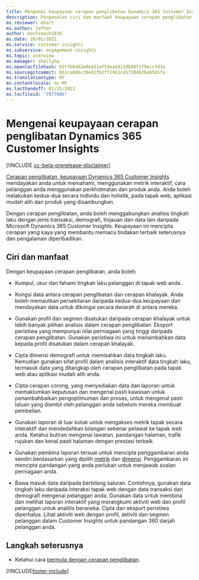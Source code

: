 ```yaml
---
title: Mengenai keupayaan cerapan penglibatan Dynamics 365 Customer Insights
description: Pengenalan ciri dan manfaat keupayaan cerapan penglibatan.
ms.reviewer: mhart
ms.author: jefhar
author: mochimochi016
ms.date: 10/01/2021
ms.service: customer-insights
ms.subservice: engagement-insights
ms.topic: overview
ms.manager: shellyha
ms.openlocfilehash: 03f7bbd62e0e421af53ead413db98f1f9eccfd3e
ms.sourcegitcommit: bb1ca84bc38e81fb2ff2961c457384b7beb5b5fa
ms.translationtype: HT
ms.contentlocale: ms-MY
ms.lasthandoff: 01/15/2022
ms.locfileid: "7977886"
---
```

# <a name="about-dynamics-365-customer-insights-engagement-insights-capability"></a>Mengenai keupayaan cerapan penglibatan Dynamics 365 Customer Insights 

[!INCLUDE [cc-beta-prerelease-disclaimer](includes/cc-beta-prerelease-disclaimer.md)]

[Cerapan penglibatan, keupayaan Dynamics 365 Customer Insights](https://dynamics.microsoft.com/ai/customer-insights/engagement-insights-capability/) mendayakan anda untuk memahami, menggunakan metrik interaktif, cara pelanggan anda menggunakan perkhidmatan dan produk anda. Anda boleh melakukan kedua-dua secara individu dan holistik, pada tapak web, aplikasi mudah alih dan produk yang disambungkan.

Dengan cerapan penglibatan, anda boleh menggabungkan analisis tingkah laku dengan jenis transaksi, demografi, tinjauan dan data lain daripada Microsoft Dynamics 365 Customer Insights. Keupayaan ini mencipta cerapan yang kaya yang membantu memacu tindakan terbaik seterusnya dan pengalaman diperibadikan.

## <a name="features-and-benefits"></a>Ciri dan manfaat

Dengan keupayaan cerapan penglibatan, anda boleh:

- Kumpul, ukur dan fahami tingkah laku pelanggan di tapak web anda.

- Kongsi data antara cerapan penglibatan dan cerapan khalayak. Anda boleh memautkan persekitaran daripada kedua-dua keupayaan dan mendayakan data untuk dikongsi secara dwiarah di antara mereka.

- Gunakan profil dan segmen disatukan daripada cerapan khalayak untuk lebih banyak pilihan analisis dalam cerapan penglibatan. Eksport peristiwa yang mempunyai nilai perniagaan yang tinggi daripada cerapan penglibatan. Gunakan peristiwa ini untuk menambahkan data kepada profil disatukan dalam cerapan khalayak.

- Cipta dimensi demografi untuk memisahkan data tingkah laku. Kemudian gunakan sifat profil dalam analisis interaktif data tingkah laku, termasuk data yang ditangkap oleh cerapan penglibatan pada tapak web atau aplikasi mudah alih anda.

- Cipta cerapan corong, yang menyediakan data dan laporan untuk memaklumkan keputusan dan mengenal pasti kawasan untuk penambahbaikan pengoptimuman dan proses, untuk mengenal pasti laluan yang diambil oleh pelanggan anda sebelum mereka membuat pembelian. 

-  Gunakan laporan di luar kotak untuk mengakses metrik tapak secara interaktif dan mendedahkan bilangan sebenar pelawat ke tapak web anda. Ketahui butiran mengenai lawatan, pandangan halaman, trafik rujukan dan kenal pasti halaman dengan prestasi terbaik.

- Gunakan pembina laporan tersuai untuk mencipta penggambaran anda sendiri berdasarkan yang dipilih [metrik](glossary.md) dan [dimensi](glossary.md). Penggambaran ini mencipta pandangan yang anda perlukan untuk menjawab soalan perniagaan anda.

- Bawa masuk data daripada berbilang saluran. Contohnya, gunakan data tingkah laku daripada interaksi tapak web dengan data transaksi dan demografi mengenai pelanggan anda. Gunakan data untuk membina dan melihat laporan interaktif yang merangkumi aktiviti web dan profil pelanggan untuk analitis beraneka. Cipta dan eksport peristiwa diperhalus. Lihat aktiviti web dengan profil, aktiviti dan segmen pelanggan dalam Customer Insights untuk pandangan 360 darjah pelanggan anda.

## <a name="next-steps"></a>Langkah seterusnya

- Ketahui cara [bermula dengan cerapan penglibatan](get-started.md).


[!INCLUDE[footer-include](../includes/footer-banner.md)]
